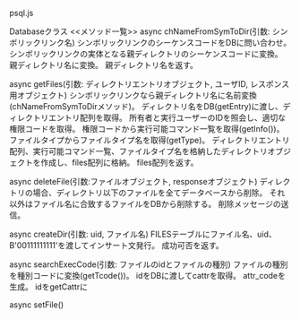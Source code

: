 psql.js

Databaseクラス
<<メソッド一覧>>
async chNameFromSymToDir(引数: シンボリックリンク名)
シンボリックリンクのシーケンスコードをDBに問い合わせ。
シンボリックリンクの実体となる親ディレクトリのシーケンスコードに変換。
親ディレクトリ名に変換。
親ディレクトリ名を返す。

async getFiles(引数: ディレクトリエントリオブジェクト, ユーザID, レスポンス用オブジェクト)
シンボリックリンクなら親ディレクトリ名に名前変換(chNameFromSymToDirメソッド)。
ディレクトリ名をDB(getEntry)に渡し、ディレクトリエントリ配列を取得。
所有者と実行ユーザーのIDを照会し、適切な権限コードを取得。
権限コードから実行可能コマンド一覧を取得(getInfo())。
ファイルタイプからファイルタイプ名を取得(getType)。
ディレクトリエントリ配列、実行可能コマンド一覧、ファイルタイプ名を格納したディレクトリオブジェクトを作成し、files配列に格納。
files配列を返す。

async deleteFile(引数:ファイルオブジェクト, responseオブジェクト)
ディレクトリの場合、ディレクトリ以下のファイルを全てデータベースから削除。
それ以外はファイル名に合致するファイルをDBから削除する。
削除メッセージの送信。

async createDir(引数: uid, ファイル名)
FILESテーブルにファイル名、uid、B'00111111111'を渡してインサート文発行。
成功可否を返す。

async searchExecCode(引数: ファイルのidとファイルの種別)
ファイルの種別を種別コードに変換(getTcode())。
idをDBに渡してcattrを取得。
attr_codeを生成。
idをgetCattrに


async setFile()
